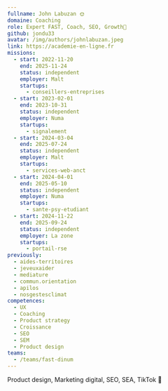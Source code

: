 ```yaml
---
fullname: John Labuzan 🌞
domaine: Coaching
role: Expert FAST, Coach, SEO, Growth🎯
github: jondu33
avatar: /img/authors/johnlabuzan.jpeg
link: https://academie-en-ligne.fr
missions:
  - start: 2022-11-20
    end: 2025-11-24
    status: independent
    employer: Malt
    startups:
      - conseillers-entreprises
  - start: 2023-02-01
    end: 2023-10-31
    status: independent
    employer: Numa
    startups:
      - signalement
  - start: 2024-03-04
    end: 2025-07-24
    status: independent
    employer: Malt
    startups:
      - services-web-anct
  - start: 2024-04-01
    end: 2025-05-10
    status: independent
    employer: Numa
    startups:
      - sante-psy-etudiant
  - start: 2024-11-22
    end: 2025-09-24
    status: independent
    employer: La zone
    startups:
      - portail-rse
previously:
  - aides-territoires
  - jeveuxaider
  - mediature
  - commun.orientation
  - apilos
  - nosgestesclimat
competences:
  - UX
  - Coaching
  - Product strategy
  - Croissance
  - SEO
  - SEM
  - Product design
teams:
  - /teams/fast-dinum
---
```

Product design, Marketing digital, SEO, SEA, TikTok 🤘
